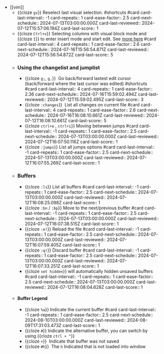 - [[vim]]
	- {{cloze `gv`}} Reselect last visual selection. #shortcuts #card
	  card-last-interval:: -1
	  card-repeats:: 1
	  card-ease-factor:: 2.5
	  card-next-schedule:: 2024-07-13T03:00:00.000Z
	  card-last-reviewed:: 2024-07-12T15:57:06.194Z
	  card-last-score:: 1
	- {{cloze `Ctrl+v`}} Selecting columns with visual block mode and {{cloze `I`}} to enter insert mode and start edit. See [more here](http://vimcasts.org/episodes/selecting-columns-with-visual-block-mode/) #card
	  card-last-interval:: 4
	  card-repeats:: 1
	  card-ease-factor:: 2.6
	  card-next-schedule:: 2024-07-16T15:56:54.871Z
	  card-last-reviewed:: 2024-07-12T15:56:54.872Z
	  card-last-score:: 5
	- ### Using the changelist and jumplist
		- {{cloze `g;`, `g,`}}  Go back/forward lastest edit cursor (back/forward where the last cursor was edited) #shortcuts #card
		  card-last-interval:: 4
		  card-repeats:: 1
		  card-ease-factor:: 2.36
		  card-next-schedule:: 2024-07-16T15:59:02.494Z
		  card-last-reviewed:: 2024-07-12T15:59:02.495Z
		  card-last-score:: 3
		- {{cloze `:changes`}}  List all changes on current file #card
		  card-last-interval:: 4
		  card-repeats:: 1
		  card-ease-factor:: 2.6
		  card-next-schedule:: 2024-07-16T16:08:10.661Z
		  card-last-reviewed:: 2024-07-12T16:08:10.661Z
		  card-last-score:: 5
		- {{cloze `ctrl+o` , `ctrl+i`}} Moving betwwen jumps #card
		  card-last-interval:: -1
		  card-repeats:: 1
		  card-ease-factor:: 2.5
		  card-next-schedule:: 2024-07-13T03:00:00.000Z
		  card-last-reviewed:: 2024-07-12T16:07:50.116Z
		  card-last-score:: 1
		- {{cloze `:jumps`}} List all jumps options #card
		  card-last-interval:: -1
		  card-repeats:: 1
		  card-ease-factor:: 2.5
		  card-next-schedule:: 2024-07-13T03:00:00.000Z
		  card-last-reviewed:: 2024-07-12T16:07:55.269Z
		  card-last-score:: 1
	- ### Buffers
		- {{cloze `:ls`}} List all buffers #card
		  card-last-interval:: -1
		  card-repeats:: 1
		  card-ease-factor:: 2.5
		  card-next-schedule:: 2024-07-13T03:00:00.000Z
		  card-last-reviewed:: 2024-07-12T16:08:25.098Z
		  card-last-score:: 1
		- {{cloze `:bn` / `:bp`}} Move to the next/previous buffer #card
		  card-last-interval:: -1
		  card-repeats:: 1
		  card-ease-factor:: 2.5
		  card-next-schedule:: 2024-07-13T03:00:00.000Z
		  card-last-reviewed:: 2024-07-12T16:07:38.515Z
		  card-last-score:: 1
		- {{cloze `:e!`}} Reload the file #card
		  card-last-interval:: -1
		  card-repeats:: 1
		  card-ease-factor:: 2.5
		  card-next-schedule:: 2024-07-13T03:00:00.000Z
		  card-last-reviewed:: 2024-07-12T16:07:59.405Z
		  card-last-score:: 1
		- {{cloze `:q!`}} Discard buffer #card
		  card-last-interval:: -1
		  card-repeats:: 1
		  card-ease-factor:: 2.5
		  card-next-schedule:: 2024-07-13T03:00:00.000Z
		  card-last-reviewed:: 2024-07-12T16:07:33.251Z
		  card-last-score:: 1
		- {{cloze `set hidden`}} will automatically hidden unsaved buffers #card
		  card-last-interval:: -1
		  card-repeats:: 1
		  card-ease-factor:: 2.5
		  card-next-schedule:: 2024-07-13T03:00:00.000Z
		  card-last-reviewed:: 2024-07-12T16:08:04.628Z
		  card-last-score:: 1
	- #### Buffer Legend
		- {{cloze `%a`}} Indicate the current buffer #card
		  card-last-interval:: -1
		  card-repeats:: 1
		  card-ease-factor:: 2.5
		  card-next-schedule:: 2024-08-10T03:00:00.000Z
		  card-last-reviewed:: 2024-08-09T17:31:03.473Z
		  card-last-score:: 1
		- {{cloze `#`}} Indicate the alternative buffer, you can switch by using {{cloze `ctrl + ^`}}
		- {{cloze `+`}}  Indicate that buffer was not saved
		- {{cloze `#h`}}  The `h` Indicated that is not loaded into window